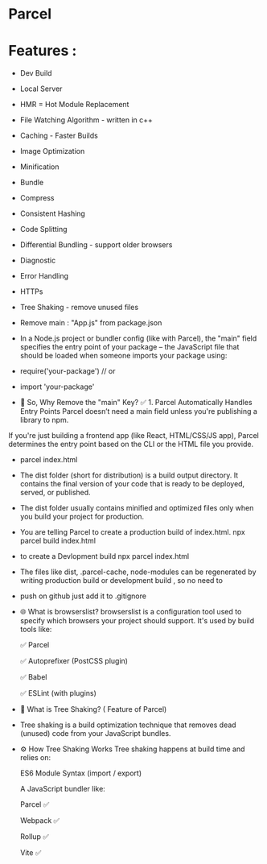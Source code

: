 # Parcel

# Features :

- Dev Build
- Local Server
- HMR = Hot Module Replacement
- File Watching Algorithm - written in c++
- Caching - Faster Builds
- Image Optimization
- Minification
- Bundle
- Compress
- Consistent Hashing
- Code Splitting
- Differential Bundling - support older browsers
- Diagnostic
- Error Handling
- HTTPs
- Tree Shaking - remove unused files


- Remove main : "App.js" from package.json

- In a Node.js project or bundler config (like with Parcel), the "main" field specifies the entry point of your package – the JavaScript file that should be loaded when someone imports your package using:

- require('your-package')  // or
- import 'your-package'

- 🤔 So, Why Remove the "main" Key?
✅ 1. Parcel Automatically Handles Entry Points
Parcel doesn’t need a main field unless you're publishing a library to npm.

If you're just building a frontend app (like React, HTML/CSS/JS app), Parcel determines the entry point based on the CLI or the HTML file you provide.

- parcel index.html






- The dist folder (short for distribution) is a build output directory. It contains the final version of your code that is ready to be deployed, served, or published.

- The dist folder usually contains minified and optimized files only when you build your project for production.
- You are telling Parcel to create a production build of index.html.
   npx parcel build index.html

- to create a Devlopment build
   npx parcel index.html

- The files like dist, .parcel-cache, node-modules can be regenerated by writing production build or development build , so no need to 
- push on github just add it to .gitignore

-  🌐 What is browserslist?
   browserslist is a configuration tool used to specify which browsers your project should support.
   It's used by build tools like:

   ✅ Parcel

   ✅ Autoprefixer (PostCSS plugin)

   ✅ Babel

   ✅ ESLint (with plugins)



  - 🌲 What is Tree Shaking? ( Feature of Parcel)
  -    Tree shaking is a build optimization technique that removes dead (unused) code from your JavaScript bundles.


  - ⚙️ How Tree Shaking Works
    Tree shaking happens at build time and relies on:

    ES6 Module Syntax (import / export)

    A JavaScript bundler like:

      Parcel ✅

      Webpack ✅

      Rollup ✅

      Vite ✅

